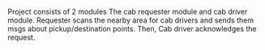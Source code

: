 Project consists of 2 modules
The cab requester module and cab driver module. Requester scans the nearby area for cab drivers and sends them msgs about pickup/destination points. Then, Cab driver acknowledges the request.